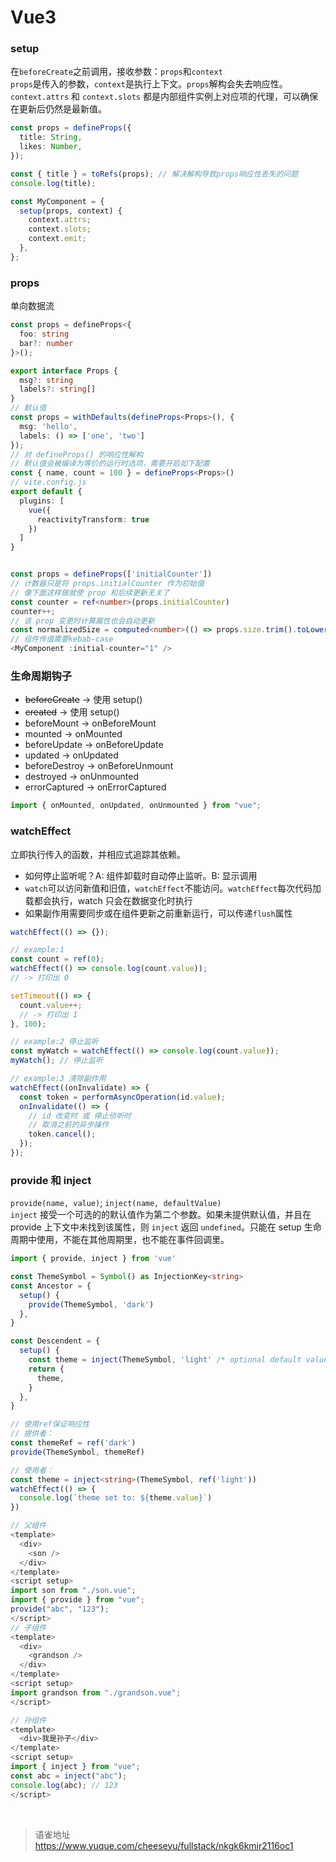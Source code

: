 # Vue3
### setup

在`beforeCreate`之前调用，接收参数：`props`和`context`  
`props`是传入的参数，`context`是执行上下文。`props`解构会失去响应性。  
`context.attrs` 和 `context.slots` 都是内部组件实例上对应项的代理，可以确保在更新后仍然是最新值。

```typescript
const props = defineProps({
  title: String,
  likes: Number,
});

const { title } = toRefs(props); // 解决解构导致props响应性丢失的问题
console.log(title);

const MyComponent = {
  setup(props, context) {
    context.attrs;
    context.slots;
    context.emit;
  },
};
```

### props

单向数据流

```typescript
const props = defineProps<{
  foo: string
  bar?: number
}>();

export interface Props {
  msg?: string
  labels?: string[]
}
// 默认值
const props = withDefaults(defineProps<Props>(), {
  msg: 'hello',
  labels: () => ['one', 'two']
});
// 对 defineProps() 的响应性解构
// 默认值会被编译为等价的运行时选项，需要开启如下配置
const { name, count = 100 } = defineProps<Props>()
// vite.config.js
export default {
  plugins: [
    vue({
      reactivityTransform: true
    })
  ]
}


const props = defineProps(['initialCounter'])
// 计数器只是将 props.initialCounter 作为初始值
// 像下面这样做就使 prop 和后续更新无关了
const counter = ref<number>(props.initialCounter)
counter++;
// 该 prop 变更时计算属性也会自动更新
const normalizedSize = computed<number>(() => props.size.trim().toLowerCase())
// 组件传值需要kebab-case
<MyComponent :initial-counter="1" />
```

### 生命周期钩子

- ~~beforeCreate~~ -> 使用 setup()
- ~~created~~ -> 使用 setup()
- beforeMount -> onBeforeMount
- mounted -> onMounted
- beforeUpdate -> onBeforeUpdate
- updated -> onUpdated
- beforeDestroy -> onBeforeUnmount
- destroyed -> onUnmounted
- errorCaptured -> onErrorCaptured

```typescript
import { onMounted, onUpdated, onUnmounted } from "vue";
```

### watchEffect

立即执行传入的函数，并相应式追踪其依赖。

- 如何停止监听呢？A: 组件卸载时自动停止监听。B: 显示调用
- `watch`可以访问新值和旧值，`watchEffect`不能访问。`watchEffect`每次代码加载都会执行，watch 只会在数据变化时执行
- 如果副作用需要同步或在组件更新之前重新运行，可以传递`flush`属性

```typescript
watchEffect(() => {});

// example:1
const count = ref(0);
watchEffect(() => console.log(count.value));
// -> 打印出 0

setTimeout(() => {
  count.value++;
  // -> 打印出 1
}, 100);

// example:2 停止监听
const myWatch = watchEffect(() => console.log(count.value));
myWatch(); // 停止监听

// example:3 清除副作用
watchEffect((onInvalidate) => {
  const token = performAsyncOperation(id.value);
  onInvalidate(() => {
    // id 改变时 或 停止侦听时
    // 取消之前的异步操作
    token.cancel();
  });
});
```

### provide 和 inject

`provide(name, value)`; `inject(name, defaultValue)`  
`inject` 接受一个可选的的默认值作为第二个参数。如果未提供默认值，并且在 provide 上下文中未找到该属性，则 `inject` 返回 `undefined`。只能在 setup 生命周期中使用，不能在其他周期里，也不能在事件回调里。

```typescript
import { provide, inject } from 'vue'

const ThemeSymbol = Symbol() as InjectionKey<string>
const Ancestor = {
  setup() {
    provide(ThemeSymbol, 'dark')
  },
}

const Descendent = {
  setup() {
    const theme = inject(ThemeSymbol, 'light' /* optional default value */)
    return {
      theme,
    }
  },
}

// 使用ref保证响应性
// 提供者：
const themeRef = ref('dark')
provide(ThemeSymbol, themeRef)

// 使用者：
const theme = inject<string>(ThemeSymbol, ref('light'))
watchEffect(() => {
  console.log(`theme set to: ${theme.value}`)
})

// 父组件
<template>
  <div>
    <son />
  </div>
</template>
<script setup>
import son from "./son.vue";
import { provide } from "vue";
provide("abc", "123");
</script>
// 子组件
<template>
  <div>
    <grandson />
  </div>
</template>
<script setup>
import grandson from "./grandson.vue";
</script>

// 孙组件
<template>
  <div>我是孙子</div>
</template>
<script setup>
import { inject } from "vue";
const abc = inject("abc");
console.log(abc); // 123
</script>

```

<br>
  
> 语雀地址 https://www.yuque.com/cheeseyu/fullstack/nkgk6kmir2116oc1